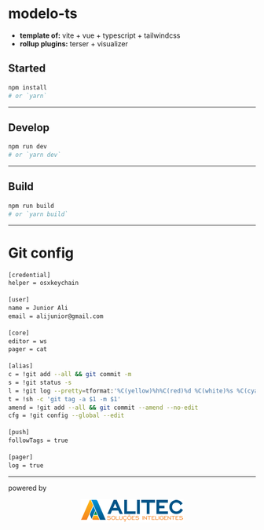 # modelo-ts

- **template of:** vite + vue + typescript + tailwindcss
- **rollup plugins:** terser + visualizer

## Started
```bash
npm install
# or `yarn`
```

---
## Develop
```bash
npm run dev
# or `yarn dev`
```

---
## Build
```bash
npm run build
# or `yarn build`
```

---

# Git config

```bash
[credential]
helper = osxkeychain

[user]
name = Junior Ali
email = alijunior@gmail.com

[core]
editor = ws
pager = cat

[alias]
c = !git add --all && git commit -m
s = !git status -s
l = !git log --pretty=tformat:'%C(yellow)%h%C(red)%d %C(white)%s %C(cyan)%cn %C(green)-> %cr'
t = !sh -c 'git tag -a $1 -m $1'
amend = !git add --all && git commit --amend --no-edit
cfg = !git config --global --edit

[push]
followTags = true

[pager]
log = true
```
---
powered by
<p align="center">
<img src="src/assets/brand-alitec.png">
</p>